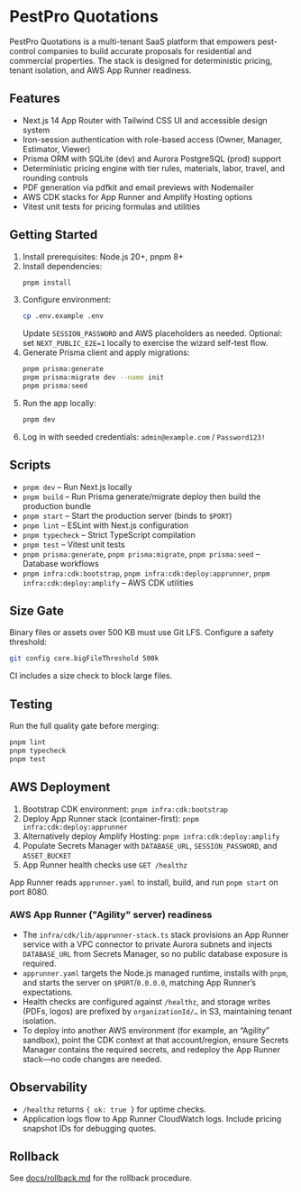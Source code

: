 # PestPro Quotations

PestPro Quotations is a multi-tenant SaaS platform that empowers pest-control companies to build accurate proposals for residential and commercial properties. The stack is designed for deterministic pricing, tenant isolation, and AWS App Runner readiness.

## Features
- Next.js 14 App Router with Tailwind CSS UI and accessible design system
- Iron-session authentication with role-based access (Owner, Manager, Estimator, Viewer)
- Prisma ORM with SQLite (dev) and Aurora PostgreSQL (prod) support
- Deterministic pricing engine with tier rules, materials, labor, travel, and rounding controls
- PDF generation via pdfkit and email previews with Nodemailer
- AWS CDK stacks for App Runner and Amplify Hosting options
- Vitest unit tests for pricing formulas and utilities

## Getting Started
1. Install prerequisites: Node.js 20+, pnpm 8+
2. Install dependencies:
   ```sh
   pnpm install
   ```
3. Configure environment:
   ```sh
   cp .env.example .env
   ```
   Update `SESSION_PASSWORD` and AWS placeholders as needed. Optional: set `NEXT_PUBLIC_E2E=1` locally to exercise the wizard self-test flow.
4. Generate Prisma client and apply migrations:
   ```sh
   pnpm prisma:generate
   pnpm prisma:migrate dev --name init
   pnpm prisma:seed
   ```
5. Run the app locally:
   ```sh
   pnpm dev
   ```
6. Log in with seeded credentials: `admin@example.com` / `Password123!`

## Scripts
- `pnpm dev` – Run Next.js locally
- `pnpm build` – Run Prisma generate/migrate deploy then build the production bundle
- `pnpm start` – Start the production server (binds to `$PORT`)
- `pnpm lint` – ESLint with Next.js configuration
- `pnpm typecheck` – Strict TypeScript compilation
- `pnpm test` – Vitest unit tests
- `pnpm prisma:generate`, `pnpm prisma:migrate`, `pnpm prisma:seed` – Database workflows
- `pnpm infra:cdk:bootstrap`, `pnpm infra:cdk:deploy:apprunner`, `pnpm infra:cdk:deploy:amplify` – AWS CDK utilities

## Size Gate
Binary files or assets over 500 KB must use Git LFS. Configure a safety threshold:
```sh
git config core.bigFileThreshold 500k
```
CI includes a size check to block large files.

## Testing
Run the full quality gate before merging:
```sh
pnpm lint
pnpm typecheck
pnpm test
```

## AWS Deployment
1. Bootstrap CDK environment: `pnpm infra:cdk:bootstrap`
2. Deploy App Runner stack (container-first): `pnpm infra:cdk:deploy:apprunner`
3. Alternatively deploy Amplify Hosting: `pnpm infra:cdk:deploy:amplify`
4. Populate Secrets Manager with `DATABASE_URL`, `SESSION_PASSWORD`, and `ASSET_BUCKET`
5. App Runner health checks use `GET /healthz`

App Runner reads `apprunner.yaml` to install, build, and run `pnpm start` on port 8080.

### AWS App Runner ("Agility" server) readiness
- The `infra/cdk/lib/apprunner-stack.ts` stack provisions an App Runner service with a VPC connector to private Aurora subnets and injects `DATABASE_URL` from Secrets Manager, so no public database exposure is required.
- `apprunner.yaml` targets the Node.js managed runtime, installs with `pnpm`, and starts the server on `$PORT`/`0.0.0.0`, matching App Runner’s expectations.
- Health checks are configured against `/healthz`, and storage writes (PDFs, logos) are prefixed by `organizationId/…` in S3, maintaining tenant isolation.
- To deploy into another AWS environment (for example, an “Agility” sandbox), point the CDK context at that account/region, ensure Secrets Manager contains the required secrets, and redeploy the App Runner stack—no code changes are needed.

## Observability
- `/healthz` returns `{ ok: true }` for uptime checks.
- Application logs flow to App Runner CloudWatch logs. Include pricing snapshot IDs for debugging quotes.

## Rollback
See [docs/rollback.md](docs/rollback.md) for the rollback procedure.
